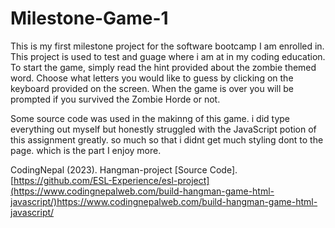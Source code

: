 # Milestone-Game-1

This is my first milestone project for the software bootcamp I am enrolled in.
This project is used to test and guage where i am at in my coding education.
To start the game, simply read the hint provided about the zombie themed word. Choose what letters you would like to guess by clicking on the keyboard provided on the screen. When the game is over you will be prompted if you survived the Zombie Horde or not.




Some source code was used in the makinng of this game. i did type everything out myself but honestly struggled with the JavaScript potion of this assignment greatly. so much so that i didnt get much styling dont to the page. which is the part I enjoy more.

CodingNepal (2023). Hangman-project [Source Code]. [https://github.com/ESL-Experience/esl-project](https://www.codingnepalweb.com/build-hangman-game-html-javascript/)https://www.codingnepalweb.com/build-hangman-game-html-javascript/



